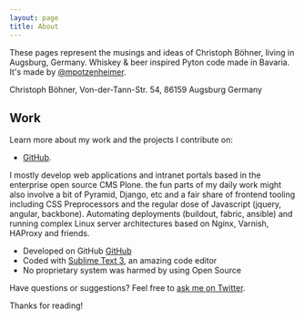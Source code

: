 ```yaml
---
layout: page
title: About
---
```


These pages represent the musings and ideas of Christoph Böhner, living in Augsburg, Germany. Whiskey & beer inspired Pyton code made in Bavaria.
It's made by [@mpotzenheimer](https://twitter.com/potzenheimer).

Christoph Böhner, Von-der-Tann-Str. 54, 86159 Augsburg Germany

## Work

Learn more about my work and the projects I contribute on:

* [GitHub](https://github.com/potzenheimer).

I mostly develop web applications and intranet portals based in the enterprise open source
CMS Plone. the fun parts of my daily work might also involve a bit of Pyramid, Django, etc and a fair share of frontend tooling including CSS Preprocessors and the regular dose of Javascript (jquery, angular, backbone). Automating deployments (buildout, fabric, ansible) and running complex Linux server architectures based on Nginx, Varnish, HAProxy and friends.

* Developed on GitHub [GitHub](https://github.com/potzenheimer)
* Coded with [Sublime Text 3](http://sublimetext.com), an amazing code editor
* No proprietary system was harmed by using Open Source

Have questions or suggestions? Feel free to [ask me on Twitter](https://twitter.com/potzenheimer).

Thanks for reading!
